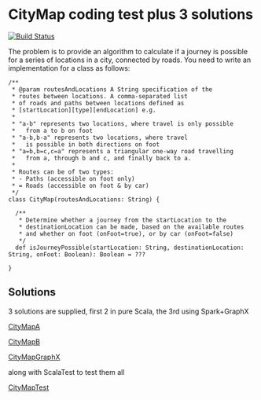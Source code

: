 # CityMap coding test plus 3 solutions #

[![Build Status](https://travis-ci.org/fancellu/graphx-citymap.svg?branch=master)](https://travis-ci.org/fancellu/graphx-citymap)

The problem is to provide an algorithm to calculate if a journey is possible for a series of locations in a city, connected by roads. You need to write an implementation for a class as follows:

    /**
     * @param routesAndLocations A String specification of the 
     * routes between locations. A comma-separated list
     * of roads and paths between locations defined as 
     * [startLocation][type][endLocation] e.g.
     *
     * "a-b" represents two locations, where travel is only possible 
     *   from a to b on foot 
     * "a-b,b-a" represents two locations, where travel 
     *   is possible in both directions on foot
     * "a=b,b=c,c=a" represents a triangular one-way road travelling 
     *   from a, through b and c, and finally back to a.
     *
     * Routes can be of two types:
     * - Paths (accessible on foot only)
     * = Roads (accessible on foot & by car)  
     */
    class CityMap(routesAndLocations: String) {
    
      /**
       * Determine whether a journey from the startLocation to the
       * destinationLocation can be made, based on the available routes
       * and whether on foot (onFoot=true), or by car (onFoot=false)
       */
      def isJourneyPossible(startLocation: String, destinationLocation: String, onFoot: Boolean): Boolean = ???
    
    }



## Solutions ##

3 solutions are supplied, first 2 in pure Scala, the 3rd using Spark+GraphX

[CityMapA](../../tree/master/src/main/scala/com/felstar/citymap/CityMapA.scala)

[CityMapB](../../tree/master/src/main/scala/com/felstar/citymap/CityMapB.scala)

[CityMapGraphX](../../tree/master/src/main/scala/com/felstar/citymap/CityMapGraphX.scala)

along with ScalaTest to test them all

[CityMapTest](../../tree/master/src/test/scala/com/felstar/citymap/CityMapTest.scala) 

